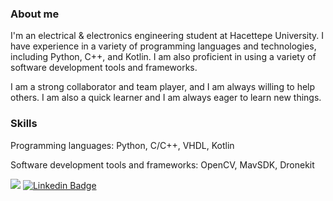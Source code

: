 ### About me

I'm an electrical & electronics engineering student at Hacettepe University. I have experience in a variety of programming languages and technologies, including Python, C++, and Kotlin. I am also proficient in using a variety of software development tools and frameworks.

I am a strong collaborator and team player, and I am always willing to help others. I am also a quick learner and I am always eager to learn new things.



### Skills

Programming languages: Python, C/C++, VHDL, Kotlin 

Software development tools and frameworks: OpenCV, MavSDK, Dronekit



![](https://komarev.com/ghpvc/?username=mtaltindas&color=000000&style=for-the-badge&label=VIEWS)
[![Linkedin Badge](https://img.shields.io/badge/mtaltindas-000?style=for-the-badge&logo=linkedin)](https://www.linkedin.com/in/mtaltindas/)

<!--
**mtaltindas/mtaltindas** is a ✨ _special_ ✨ repository because its `README.md` (this file) appears on your GitHub profile.

Here are some ideas to get you started:

- 🔭 I’m currently working on ...
- 🌱 I’m currently learning ...
- 👯 I’m looking to collaborate on ...
- 🤔 I’m looking for help with ...
- 💬 Ask me about ...
- 📫 How to reach me: ...
- 😄 Pronouns: ...
- ⚡ Fun fact: ...



-->

